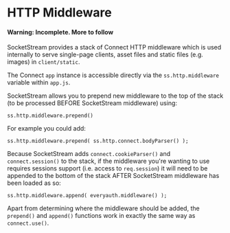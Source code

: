 # HTTP Middleware

#### Warning: Incomplete. More to follow

SocketStream provides a stack of Connect HTTP middleware which is used internally to serve single-page clients, asset files and static files (e.g. images) in `client/static`.

The Connect `app` instance is accessible directly via the `ss.http.middleware` variable within `app.js`.

SocketStream allows you to prepend new middleware to the top of the stack (to be processed BEFORE SocketStream middleware) using:

    ss.http.middleware.prepend()

For example you could add:

    ss.http.middleware.prepend( ss.http.connect.bodyParser() );

Because SocketStream adds `connect.cookieParser()` and `connect.session()` to the stack, if the middleware you're wanting to use requires sessions support (i.e. access to `req.session`) it will need to be appended to the bottom of the stack AFTER SocketStream middleware has been loaded as so:

    ss.http.middleware.append( everyauth.middleware() );

Apart from determining where the middleware should be added, the `prepend()` and `append()` functions work in exactly the same way as `connect.use()`.